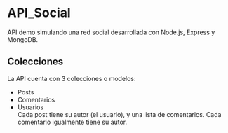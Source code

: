 # API_Social
API demo simulando una red social desarrollada con Node.js, Express y MongoDB.
## Colecciones
La API cuenta con 3 colecciones o modelos:
* Posts
* Comentarios
* Usuarios\
Cada post tiene su autor (el usuario), y una lista de comentarios. Cada comentario igualmente tiene su autor.
